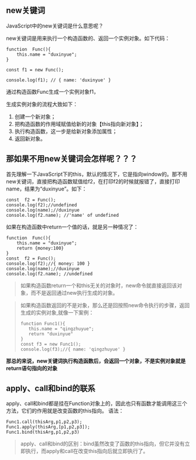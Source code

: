 ## new关键词
JavaScript中的new关键词是什么意思呢？

new关键词是用来执行一个构造函数的、返回一个实例对象。如下代码：

```
function  Func(){
    this.name = "duxinyue";
}

const f1 = new Func();

console.log(f1); // { name: 'duxinyue' }
```
通过构造函数Func生成一个实例对象f1，

生成实例对象的流程大致如下：

1. 创建一个新对象；
2. 把构造函数的作用域赋值给新的对象【this指向新对象】；
3. 执行构造函数，这一步是给新对象添加属性；
4. 返回新对象。


## 那如果不用new关键词会怎样呢？？？

首先理解一下JavaScript下的this，默认的情况下，它是指向window的。那不用new关键词，直接把构造函数赋值给f2，在打印f2的时候就报错了，直接打印name，结果为“duxinyue”。如下：

```
const  f2 = Func();
console.log(f2);//undefined
console.log(name);//duxinyue
console.log(f2.name); //'name' of undefined
```

如果在构造函数中return一个值的话，就是另一种情况了：

```
function  Func(){
    this.name = "duxinyue";
    return {money:100}
}
const  f2 = Func();
console.log(f2);//{ money: 100 }
console.log(name);//duxinyue
console.log(f2.name); //undefined
```

> 如果构造函数return一个和this无关的对象时，new命令就直接返回该对象，而不是返回通过new执行生成的对象。

> 如果构造函数返回的不是对象，那么还是回按照new命令执行的步骤，返回生成的实例对象,就像一下案例：
>```
>function Func1(){
>    this.name = "qingzhuyue";
>    return "duxinyue"
>}
>const f3 = new Func1();
>console.log(f3);//{ name: 'qingzhuyue' }
>```

**那总的来说，new关键词执行构造函数后，会返回一个对象，不是实例对象就是return语句指向的对象**

## apply、call和bind的联系

apply、call和bind都是挂在Function对象上的，因此也只有函数才能调用这三个方法，它们的作用就是改变函数的this指向。
语法：
```
Func1.call(thisArg,p1,p2,p3);
Func1.apply(thisArg,[p1,p2,p3]);
Func1.bind(thisArg,p1,p2,p3)
```

>apply、call和bind的区别：bind虽然改变了函数的this指向，但它并没有立即执行，而apply和call在改变this指向后就立即执行了。

